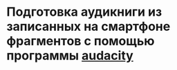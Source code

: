 # Подготовка аудикниги из записанных на смартфоне фрагментов с помощью программы [audacity](https://www.audacityteam.org/)
